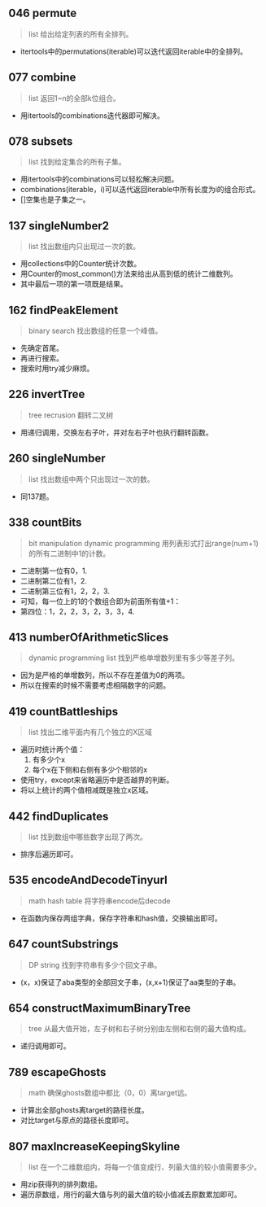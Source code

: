 ## 046 permute
> list
> 给出给定列表的所有全排列。

* itertools中的permutations(iterable)可以迭代返回iterable中的全排列。

## 077 combine
> list
> 返回1~n的全部k位组合。

* 用itertools的combinations迭代器即可解决。

## 078 subsets
> list
> 找到给定集合的所有子集。

* 用itertools中的combinations可以轻松解决问题。
* combinations(iterable，i)可以迭代返回iterable中所有长度为i的组合形式。
* []空集也是子集之一。

## 137 singleNumber2
> list
> 找出数组内只出现过一次的数。

* 用collections中的Counter统计次数。
* 用Counter的most_common()方法来给出从高到低的统计二维数列。
* 其中最后一项的第一项既是结果。

## 162 findPeakElement
> binary search
> 找出数组的任意一个峰值。

* 先确定首尾。
* 再进行搜索。
* 搜索时用try减少麻烦。

## 226 invertTree
> tree
> recrusion
> 翻转二叉树

* 用递归调用，交换左右子叶，并对左右子叶也执行翻转函数。

## 260 singleNumber
> list
> 找出数组中两个只出现过一次的数。

* 同137题。

## 338 countBits
> bit manipulation
> dynamic programming
> 用列表形式打出range(num+1)的所有二进制中1的计数。

* 二进制第一位有0，1.
* 二进制第二位有1，2.
* 二进制第三位有1，2，2，3.
* 可知，每一位上的1的个数组合即为前面所有值+1：
* 第四位：1，2，2，3，2，3，3，4.

## 413 numberOfArithmeticSlices
> dynamic programming
> list
> 找到严格单增数列里有多少等差子列。

* 因为是严格的单增数列，所以不存在差值为0的两项。
* 所以在搜索的时候不需要考虑相隔数字的问题。

## 419 countBattleships
> list
> 找出二维平面内有几个独立的X区域

* 遍历时统计两个值：
	1. 有多少个x
	2. 每个x在下侧和右侧有多少个相邻的x
* 使用try，except来省略遍历中是否越界的判断。
* 将以上统计的两个值相减既是独立x区域。

## 442 findDuplicates
> list
> 找到数组中哪些数字出现了两次。

* 排序后遍历即可。

## 535 encodeAndDecodeTinyurl
> math 
> hash table
> 将字符串encode后decode

* 在函数内保存两组字典，保存字符串和hash值，交换输出即可。

## 647 countSubstrings
> DP
> string
> 找到字符串有多少个回文子串。

* (x，x)保证了aba类型的全部回文子串，(x,x+1)保证了aa类型的子串。

## 654 constructMaximumBinaryTree
> tree
> 从最大值开始，左子树和右子树分别由左侧和右侧的最大值构成。

* 递归调用即可。

## 789 escapeGhosts
> math
> 确保ghosts数组中都比（0，0）离target远。

* 计算出全部ghosts离target的路径长度。
* 对比target与原点的路径长度即可。

## 807 maxIncreaseKeepingSkyline
> list
> 在一个二维数组内，将每一个值变成行、列最大值的较小值需要多少。

* 用zip获得列的排列数组。
* 遍历原数组，用行的最大值与列的最大值的较小值减去原数累加即可。